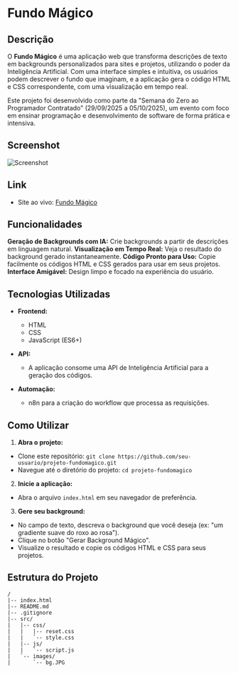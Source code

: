 # Fundo Mágico

## Descrição                                                                                                                                        

O **Fundo Mágico** é uma aplicação web que transforma descrições de texto em backgrounds personalizados para sites e projetos, utilizando o poder
da Inteligência Artificial. Com uma interface simples e intuitiva, os usuários podem descrever o fundo que imaginam, e a aplicação gera o código
HTML e CSS correspondente, com uma visualização em tempo real. 

Este projeto foi desenvolvido como parte da "Semana do Zero ao Programador Contratado" (29/09/2025 a 05/10/2025), um evento com foco em ensinar
programação e desenvolvimento de software de forma prática e intensiva.

## Screenshot
![Screenshot](./src/images/background-magic-desktop.gif)

## Link
- Site ao vivo: <a href="https://slayer-br.github.io/fundo_magico/" target="_blank" rel="noopener noreferrer">Fundo Mágico</a>

## Funcionalidades

**Geração de Backgrounds com IA:** Crie backgrounds a partir de descrições em linguagem natural.
**Visualização em Tempo Real:** Veja o resultado do background gerado instantaneamente.
**Código Pronto para Uso:** Copie facilmente os códigos HTML e CSS gerados para usar em seus projetos.
**Interface Amigável:** Design limpo e focado na experiência do usuário.

## Tecnologias Utilizadas

 - **Frontend:**
   - HTML
   - CSS
   - JavaScript (ES6+)

 - **API:**
   - A aplicação consome uma API de Inteligência Artificial para a geração dos códigos.

 - **Automação:**
   - n8n para a criação do workflow que processa as requisições.

## Como Utilizar

1.  **Abra o projeto:**
  - Clone este repositório: `git clone https://github.com/seu-usuario/projeto-fundomagico.git`
  - Navegue até o diretório do projeto: `cd projeto-fundomagico`
2.  **Inicie a aplicação:**
  - Abra o arquivo `index.html` em seu navegador de preferência.
3.  **Gere seu background:**
  - No campo de texto, descreva o background que você deseja (ex: "um gradiente suave do roxo ao rosa").
  - Clique no botão "Gerar Background Mágico".
 - Visualize o resultado e copie os códigos HTML e CSS para seus projetos.

## Estrutura do Projeto

```
/
|-- index.html
|-- README.md
|-- .gitignore
|-- src/
|   |-- css/
|   |   |-- reset.css
|   |   `-- style.css
|   |-- js/
|   |   `-- script.js
|   `-- images/
|       `-- bg.JPG
```
 